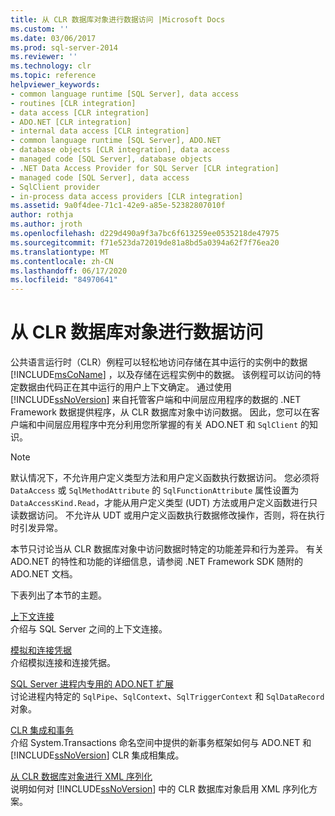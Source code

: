 ```yaml
---
title: 从 CLR 数据库对象进行数据访问 |Microsoft Docs
ms.custom: ''
ms.date: 03/06/2017
ms.prod: sql-server-2014
ms.reviewer: ''
ms.technology: clr
ms.topic: reference
helpviewer_keywords:
- common language runtime [SQL Server], data access
- routines [CLR integration]
- data access [CLR integration]
- ADO.NET [CLR integration]
- internal data access [CLR integration]
- common language runtime [SQL Server], ADO.NET
- database objects [CLR integration], data access
- managed code [SQL Server], database objects
- .NET Data Access Provider for SQL Server [CLR integration]
- managed code [SQL Server], data access
- SqlClient provider
- in-process data access providers [CLR integration]
ms.assetid: 9a0f4dee-71c1-42e9-a85e-52382807010f
author: rothja
ms.author: jroth
ms.openlocfilehash: d229d490a9f3a7bc6f613259ee0535218de47975
ms.sourcegitcommit: f71e523da72019de81a8bd5a0394a62f7f76ea20
ms.translationtype: MT
ms.contentlocale: zh-CN
ms.lasthandoff: 06/17/2020
ms.locfileid: "84970641"
---
```

# <a name="data-access-from-clr-database-objects"></a>从 CLR 数据库对象进行数据访问
  公共语言运行时（CLR）例程可以轻松地访问存储在其中运行的实例中的数据 [!INCLUDE[msCoName](../../../includes/ssnoversion-md.md)] ，以及存储在远程实例中的数据。 该例程可以访问的特定数据由代码正在其中运行的用户上下文确定。 通过使用 [!INCLUDE[ssNoVersion](../../../includes/ssnoversion-md.md)] 来自托管客户端和中间层应用程序的数据的 .NET Framework 数据提供程序，从 CLR 数据库对象中访问数据。 因此，您可以在客户端和中间层应用程序中充分利用您所掌握的有关 ADO.NET 和 `SqlClient` 的知识。  
  
> [!NOTE]  
>  默认情况下，不允许用户定义类型方法和用户定义函数执行数据访问。 您必须将 `DataAccess` 或 `SqlMethodAttribute` 的 `SqlFunctionAttribute` 属性设置为 `DataAccessKind.Read`，才能从用户定义类型 (UDT) 方法或用户定义函数进行只读数据访问。 不允许从 UDT 或用户定义函数执行数据修改操作，否则，将在执行时引发异常。  
  
 本节只讨论当从 CLR 数据库对象中访问数据时特定的功能差异和行为差异。 有关 ADO.NET 的特性和功能的详细信息，请参阅 .NET Framework SDK 随附的 ADO.NET 文档。  
  
 下表列出了本节的主题。  
  
 [上下文连接](context-connection.md)  
 介绍与 SQL Server 之间的上下文连接。  
  
 [模拟和连接凭据](impersonation-and-credentials-for-connections.md)  
 介绍模拟连接和连接凭据。  
  
 [SQL Server 进程内专用的 ADO.NET 扩展](../../clr-integration-data-access-in-process-ado-net/sql-server-in-process-specific-extensions-to-ado-net.md)  
 讨论进程内特定的 `SqlPipe`、`SqlContext`、`SqlTriggerContext` 和 `SqlDataRecord` 对象。  
  
 [CLR 集成和事务](../../native-client-ole-db-transactions/transactions.md)  
 介绍 System.Transactions 命名空间中提供的新事务框架如何与 ADO.NET 和 [!INCLUDE[ssNoVersion](../../../includes/ssnoversion-md.md)] CLR 集成相集成。  
  
 [从 CLR 数据库对象进行 XML 序列化](../../../database-engine/dev-guide/xml-serialization-from-clr-database-objects.md)  
 说明如何对 [!INCLUDE[ssNoVersion](../../../includes/ssnoversion-md.md)] 中的 CLR 数据库对象启用 XML 序列化方案。  
  
  
